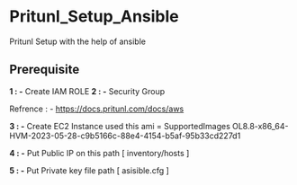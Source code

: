 # Pritunl_Setup_Ansible
Pritunl Setup with the help of ansible

Prerequisite
-------------
**1 : -** Create IAM ROLE
**2 : -**  Security Group

Refrence : - https://docs.pritunl.com/docs/aws

**3 : -** Create EC2 Instance 
used this ami = SupportedImages OL8.8-x86_64-HVM-2023-05-28-c9b5166c-88e4-4154-b5af-95b33cd227d1

**4 : -** Put Public IP on this path [ inventory/hosts ]

**5 : -** Put Private key file path  [ asisible.cfg ]
